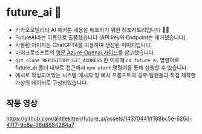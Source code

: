 # future_ai 🚀
- 카카오모빌리티 AI 해커톤 내용을 배포하기 위한 레포지토리입니다 🏄🏼
- FutureAI라는 이름으로 출품했습니다 (API key와 Endpoint는 제거했습니다)
- 사용된 이미지는 ChatGPT4를 이용하여 생성된 이미지입니다.
- 마이크로소프트의 [영문 Azure-Openai 가이드](https://learn.microsoft.com/en-us/javascript/api/overview/azure/openai-readme?view=azure-node-preview)를 참고했습니다.
- `git clone REPOSITORY_GIT_ADDRESS` 한 이후에 `cd future_ai` 명령어로 future_ai 폴더 내부로 접근해서 `npm start` 명령어를 통해 실행할 수 있습니다.
- 예시로 작성되어있는 시스템 메시지 및 예시 프롬프트의 경우 팀원들과 직접 제작한 가상의 데이터로 구성되었습니다.

## 작동 영상
https://github.com/alittlekitten/future_ai/assets/14370441/f188bc5e-626d-47f7-9c6e-06d8684284a7
